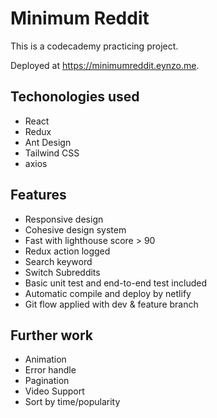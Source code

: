 # Minimum Reddit
This is a codecademy practicing project.

Deployed at https://minimumreddit.eynzo.me.

## Techonologies used

- React
- Redux
- Ant Design
- Tailwind CSS
- axios

## Features

- Responsive design
- Cohesive design system
- Fast with lighthouse score > 90
- Redux action logged
- Search keyword
- Switch Subreddits
- Basic unit test and end-to-end test included
- Automatic compile and deploy by netlify
- Git flow applied with dev & feature branch

## Further work

- Animation
- Error handle
- Pagination
- Video Support
- Sort by time/popularity